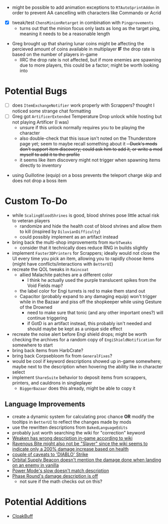 - might be possible to add animation exceptions to `RTAutoSprintAddon` in order to prevent AA cancelling with characters like Commando or Acrid
- [x] tweak/test `ChensMinionRetarget` in combination with `Pingprovements`
  - turns out that the minion focus only lasts as long as the target ping, meaning it needs to be a reasonable length
- Greg brought up that sharing lunar coins might be affecting the percieved amount of coins available in multiplayer **IF** the drop rate is based on the number of players in-game
  - IIRC the drop rate is not affected, but if more enemies are spawning due to more players, this could be a factor; might be worth looking into

# Potential Bugs
- [ ] does `ItemExchangeNotifier` work properly with Scrappers? thought I noticed some strange chat formatting
- [ ] Greg got `ArtificerExtended` Temperature Drop unlock while hosting but not playing Artificer (I was)
  - unsure if this unlock normally requires you to be playing the character
  - also double-check that this issue isn't noted on the Thunderstore page yet; seem to maybe recall something about it
~~- Duck's mods don't support item discovery; could ask him to add it, or write a mod myself to add it to the profile~~
  - it seems like item discovery might not trigger when spawning items directly to inventory
- using Guillotine (equip) on a boss prevents the teleport charge skip and does not drop a boss item

# Custom To-Do
- while `ScalingBloodShrines` is good, blood shrines pose little actual risk to veteran players
  - randomize and hide the health cost of blood shrines and allow them to kill (inspired by `DiluvianDifficulty`)
  - could possibly implement as an artifact instead
- bring back the multi-shop improvements from `HarbTweaks`
  - consider that it technically does reduce RNG in builds slightly
- implement `Faster3DPrinters` for Scrappers; ideally would not close the UI every time you pick an item, allowing you to rapidly choose items (might have conflicts/interactions with `BetterUI`)
- recreate the QOL tweaks in `Raincoat`
  - allied Malachite patches are a different color
    - I think he actually used the purple translucent spikes from the Void Fields map?
  - the label color for Engi turrets is red to make them stand out
  - Capacitor (probably expand to any damaging equip) won't trigger while in the Bazaar and piss off the shopkeeper while using Gesture of the Drowned
    - need to make sure that tonic (and any other important ones?) will continue triggering
    - if GotD is an artifact instead, this probably isn't needed and should maybe be kept as a unique side effect
- recreate the noise alert before Engi shield drops; might be worth checking the archives for a random copy of `EngiShieldNotification` for somewhere to start
- bring back items from HarbCrate?
- bring back Corpsebloom fix from `GeneralFixes`?
- would be cool if keyword descriptions showed up in-game somewhere; maybe next to the description when hovering the ability like in character select
- implement `ShareSuite` behavior to deposit items from scrappers, printers, and cauldrons in singleplayer
  - `BiggerBazaar` does this already, might be able to copy it

## Language Improvements
- create a dynamic system for calculating proc chance **OR** modify the tooltips in `BetterUI` to reflect the changes made by mods
- use the rewritten descriptions from `BakedLanguageEdits`
- probably just worth searching the wiki for "correction" keyword
- [Weaken has wrong description in-game according to wiki](https://riskofrain2.fandom.com/wiki/REX#Natural_Toxins)
- [Ravenous Bite might also not be "Slayer" since the wiki seems to indicate only a 200% damage increase based on health](https://riskofrain2.fandom.com/wiki/Acrid#Ravenous_Bite)
- [couple of caveats to 'DIABLO' Strike](https://riskofrain2.fandom.com/wiki/Captain#OGM-72_.27DIABLO.27_Strike)
- [Orbital Supply Beacon doesn't mention the damage done when landing on an enemy in vanilla](https://riskofrain2.fandom.com/wiki/Captain#Orbital_Supply_Beacon)
- [Power Mode's slow doesn't match description](https://riskofrain2.fandom.com/wiki/MUL-T#Power_Mode)
- [Phase Round's damage description is off](https://riskofrain2.fandom.com/wiki/Commando#Phase_Round)
  - not sure if the math checks out on this?

# Potential Additions
- [CloakBuff](https://thunderstore.io/package/DestroyedClone/CloakBuff/)
